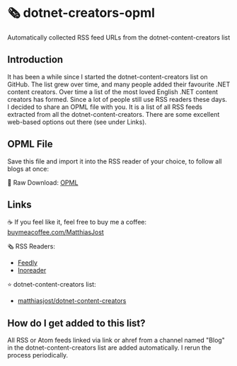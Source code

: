 # 🗞️ dotnet-creators-opml

Automatically collected RSS feed URLs from the dotnet-content-creators list

## Introduction

It has been a while since I started the dotnet-content-creators list on GitHub. The list grew over time, and many people added their favourite .NET content creators. Over time a list of the most loved English .NET content creators has formed.
Since a lot of people still use RSS readers these days. I decided to share an OPML file with you. It is a list of all RSS feeds extracted from all the dotnet-content-creators. There are some excellent web-based options out there (see under Links).

## OPML File
Save this file and import it into the RSS reader of your choice, to follow all blogs at once:

🔴 Raw Download: [OPML](https://raw.githubusercontent.com/matthiasjost/dotnet-creators-opml/main/OPML/blog-opml.xml)

## Links

☕ If you feel like it, feel free to buy me a coffee: [buymeacoffee.com/MatthiasJost](https://buymeacoffee.com/MatthiasJost)

🗞️ RSS Readers:
- [Feedly](https://feedly.com/)
- [Inoreader](https://www.inoreader.com/)

⭐ dotnet-content-creators list:
- [matthiasjost/dotnet-content-creators](https://github.com/matthiasjost/dotnet-content-creators)

## How do I get added to this list?
All RSS or Atom feeds linked via link or ahref from a channel named "Blog" in the dotnet-content-creators list are added automatically. I rerun the process periodically.
